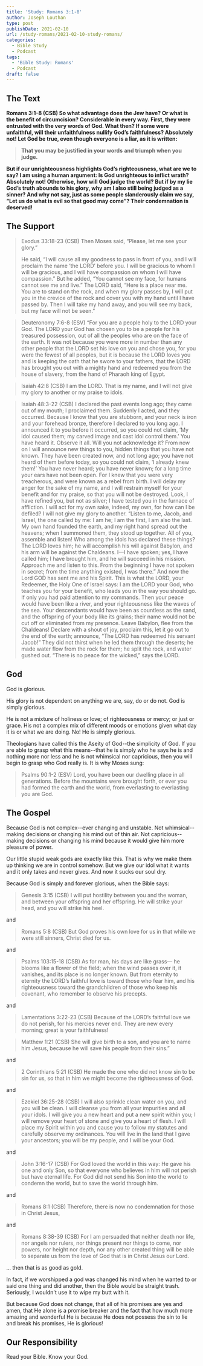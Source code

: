 ```yaml
---
title: 'Study: Romans 3:1-8'
author: Joseph Louthan
type: post
publishDate: 2021-02-10
url: /study-romans/2021-02-10-study-romans/
categories:
  - Bible Study
  - Podcast
tags:
  - 'Bible Study: Romans'
  - Podcast
draft: false
---
```

## The Text

**Romans 3:1-8 (CSB) So what advantage does the Jew have? Or what is the benefit of circumcision? Considerable in every way. First, they were entrusted with the very words of God. What then? If some were unfaithful, will their unfaithfulness nullify God’s faithfulness? Absolutely not! Let God be true, even though everyone is a liar, as it is written:**

> **That you may be justified in your words**
> **and triumph when you judge.**

**But if our unrighteousness highlights God’s righteousness, what are we to say? I am using a human argument: Is God unrighteous to inflict wrath? Absolutely not! Otherwise, how will God judge the world? But if by my lie God’s truth abounds to his glory, why am I also still being judged as a sinner? And why not say, just as some people slanderously claim we say, “Let us do what is evil so that good may come”? Their condemnation is deserved!**

## The Support

> Exodus 33:18-23 (CSB) Then Moses said, “Please, let me see your glory.”
>
> He said, “I will cause all my goodness to pass in front of you, and I will proclaim the name ‘the LORD’ before you. I will be gracious to whom I will be gracious, and I will have compassion on whom I will have compassion.” But he added, “You cannot see my face, for humans cannot see me and live.” The LORD said, “Here is a place near me. You are to stand on the rock, and when my glory passes by, I will put you in the crevice of the rock and cover you with my hand until I have passed by. Then I will take my hand away, and you will see my back, but my face will not be seen.”

> Deuteronomy 7:6-8 (ESV) “For you are a people holy to the LORD your God. The LORD your God has chosen you to be a people for his treasured possession, out of all the peoples who are on the face of the earth. It was not because you were more in number than any other people that the LORD set his love on you and chose you, for you were the fewest of all peoples, but it is because the LORD loves you and is keeping the oath that he swore to your fathers, that the LORD has brought you out with a mighty hand and redeemed you from the house of slavery, from the hand of Pharaoh king of Egypt.

> Isaiah 42:8 (CSB)
> I am the LORD. That is my name,
> and I will not give my glory to another
> or my praise to idols.

> Isaiah 48:3-22 (CSB)
> I declared the past events long ago;
> they came out of my mouth; I proclaimed them.
> Suddenly I acted, and they occurred.
> Because I know that you are stubborn,
> and your neck is iron
> and your forehead bronze,
> therefore I declared to you long ago.
> I announced it to you before it occurred,
> so you could not claim, ‘My idol caused them;
> my carved image and cast idol control them.’
> You have heard it. Observe it all.
> Will you not acknowledge it?
> From now on I will announce new things to you,
> hidden things that you have not known.
> They have been created now, and not long ago;
> you have not heard of them before today,
> so you could not claim, ‘I already knew them!’
> You have never heard; you have never known;
> for a long time your ears have not been open.
> For I knew that you were very treacherous,
> and were known as a rebel from birth.
> I will delay my anger for the sake of my name,
> and I will restrain myself for your benefit and for my praise,
> so that you will not be destroyed.
> Look, I have refined you, but not as silver;
> I have tested you in the furnace of affliction.
> I will act for my own sake, indeed, my own,
> for how can I be defiled?
> I will not give my glory to another.
> “Listen to me, Jacob,
> and Israel, the one called by me:
> I am he; I am the first,
> I am also the last.
> My own hand founded the earth,
> and my right hand spread out the heavens;
> when I summoned them,
> they stood up together.
> All of you, assemble and listen!
> Who among the idols has declared these things?
> The LORD loves him;
> he will accomplish his will against Babylon,
> and his arm will be against the Chaldeans.
> I—I have spoken;
> yes, I have called him;
> I have brought him,
> and he will succeed in his mission.
> Approach me and listen to this.
> From the beginning I have not spoken in secret;
> from the time anything existed, I was there.”
> And now the Lord GOD
> has sent me and his Spirit.
> This is what the LORD, your Redeemer, the Holy One of Israel says:
> I am the LORD your God,
> who teaches you for your benefit,
> who leads you in the way you should go.
> If only you had paid attention to my commands.
> Then your peace would have been like a river,
> and your righteousness like the waves of the sea.
> Your descendants would have been as countless as the sand,
> and the offspring of your body like its grains;
> their name would not be cut off
> or eliminated from my presence.
> Leave Babylon,
> flee from the Chaldeans!
> Declare with a shout of joy,
> proclaim this,
> let it go out to the end of the earth;
> announce,
> “The LORD has redeemed his servant Jacob!”
> They did not thirst
> when he led them through the deserts;
> he made water flow from the rock for them;
> he split the rock, and water gushed out.
> “There is no peace for the wicked,” says the LORD.

## God

God is glorious.

His glory is not dependent on anything we are, say, do or do not. God is simply glorious.

He is not a mixture of holiness or love; of righteousness or mercy; or just or grace.  His not a complex mix of different moods or emotions given what day it is or what we are doing. No! He is simply glorious.

Theologians have called this the Aseity of God--the simplicity of God. If you are able to grasp what this means--that he is simply who he says he is and nothing more nor less and he is not whimsical nor capricious, then you will begin to grasp who God really is. It is why Moses sung:

> Psalms 90:1-2 (ESV)
> Lord, you have been our dwelling place
> in all generations.
> Before the mountains were brought forth,
> or ever you had formed the earth and the world,
> from everlasting to everlasting you are God.

## The Gospel

Because God is not complex--ever changing and unstable. Not whimsical--making decisions or changing his mind out of thin air. Not capricious--making decisions or changing his mind because it would give him more pleasure of power.

Our little stupid weak gods are exactly like this. That is why we make them up thinking we are in control somehow. But we give our idol what it wants and it only takes and never gives. And now it sucks our soul dry.

Because God is simply and forever glorious, when the Bible says:

> Genesis 3:15 (CSB) I will put hostility between you and the woman,
> and between your offspring and her offspring.
> He will strike your head,
> and you will strike his heel.

and

> Romans 5:8 (CSB) But God proves his own love for us in that while we were still sinners, Christ died for us.

and

> Psalms 103:15-18 (CSB) As for man, his days are like grass—
> he blooms like a flower of the field;
> when the wind passes over it, it vanishes,
> and its place is no longer known.
> But from eternity to eternity
> the LORD’s faithful love is toward those who fear him,
> and his righteousness toward the grandchildren
> of those who keep his covenant,
> who remember to observe his precepts.

and

> Lamentations 3:22-23 (CSB)
> Because of the LORD’s faithful love
> we do not perish,
> for his mercies never end.
> They are new every morning;
> great is your faithfulness!

> Matthew 1:21 (CSB) She will give birth to a son, and you are to name him Jesus, because he will save his people from their sins.”

and

> 2 Corinthians 5:21 (CSB) He made the one who did not know sin to be sin for us, so that in him we might become the righteousness of God.

and

> Ezekiel 36:25-28 (CSB) I will also sprinkle clean water on you, and you will be clean. I will cleanse you from all your impurities and all your idols. I will give you a new heart and put a new spirit within you; I will remove your heart of stone and give you a heart of flesh. I will place my Spirit within you and cause you to follow my statutes and carefully observe my ordinances. You will live in the land that I gave your ancestors; you will be my people, and I will be your God.

and

> John 3:16-17 (CSB) For God loved the world in this way: He gave his one and only Son, so that everyone who believes in him will not perish but have eternal life. For God did not send his Son into the world to condemn the world, but to save the world through him.

and

> Romans 8:1 (CSB) Therefore, there is now no condemnation for those in Christ Jesus,

and

> Romans 8:38-39 (CSB) For I am persuaded that neither death nor life, nor angels nor rulers, nor things present nor things to come, nor powers, nor height nor depth, nor any other created thing will be able to separate us from the love of God that is in Christ Jesus our Lord.

... then that is as good as gold.

In fact, if we worshipped a god was changed his mind when he wanted to or said one thing and did another, then the Bible would be straight trash.  Seriously, I wouldn't use it to wipe my butt with it.

But because God does not change, that all of his promises are yes and amen, that He alone is a promise breaker and the fact that how much more amazing and wonderful He is because He does not possess the sin to lie and break his promises, He is glorious!

## Our Responsibility

Read your Bible. Know your God.